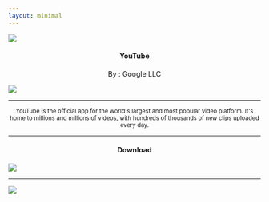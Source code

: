 ```yaml
---
layout: minimal
---
```


![](https://is.gd/R1M1Ir)

<h4> <p align="center"> YouTube </p> </h4>

<p align="center"> By : Google LLC </p>

![](https://img.shields.io/badge/dynamic/json?label=Version&color=success&labelColor=success&style=for-the-badge&query=%24%5B"com.google.android.youtube.apk"%5D&url=https%3A%2F%2Fis.gd%2F2wPvAM)

---

<p align="center"> <sub>
YouTube is the official app for the world's largest and most popular video platform. It's home to millions and millions of videos, with hundreds of thousands of new clips uploaded every day.
</sub> </p>

---

<h4> <p align="center"> Download </p> </h4>

[![](https://is.gd/a5Vi9I)](https://is.gd/r4hYaU)

---

![](https://is.gd/uVvIMS)
